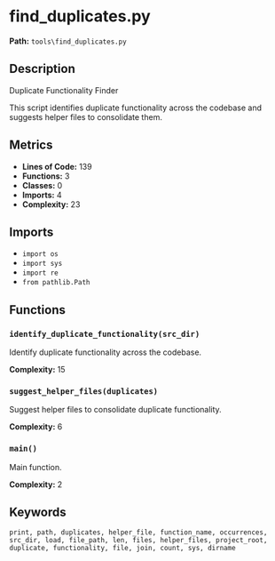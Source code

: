 # find_duplicates.py

**Path:** `tools\find_duplicates.py`

## Description

Duplicate Functionality Finder

This script identifies duplicate functionality across the codebase
and suggests helper files to consolidate them.

## Metrics

- **Lines of Code:** 139
- **Functions:** 3
- **Classes:** 0
- **Imports:** 4
- **Complexity:** 23

## Imports

- `import os`
- `import sys`
- `import re`
- `from pathlib.Path`

## Functions

### `identify_duplicate_functionality(src_dir)`

Identify duplicate functionality across the codebase.

**Complexity:** 15

### `suggest_helper_files(duplicates)`

Suggest helper files to consolidate duplicate functionality.

**Complexity:** 6

### `main()`

Main function.

**Complexity:** 2

## Keywords

`print, path, duplicates, helper_file, function_name, occurrences, src_dir, load, file_path, len, files, helper_files, project_root, duplicate, functionality, file, join, count, sys, dirname`

